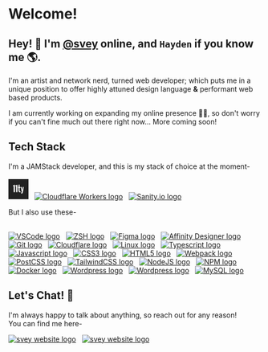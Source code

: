 # Welcome!
## Hey! 👋 I'm [@svey](https://svey.xyz) online, and `Hayden` if you know me 🌎.

I'm an artist and network nerd, turned web developer; which puts me in a unique position to offer highly attuned design language **&** performant web based products.

I am currently working on expanding my online presence 🧑‍💻, so don't worry if you can't fine much out there right now... More coming soon!

## Tech Stack

I'm a JAMStack developer, and this is my stack of choice at the moment-
<br><br>
<a href="https://www.11ty.dev/"><img src="https://raw.githubusercontent.com/11ty/11ty-logo/HEAD/img/logo-400x400.png" alt="11ty logo" height="40px"/></a>
&nbsp;
<a href="https://workers.cloudflare.com/"><img src="https://unlock-protocol.com/images/blog/cloudflare-workers/cloudflare-workers.png" alt="Cloudflare Workers logo" height="40px"/></a>
&nbsp;
<a href="https://www.sanity.io/"><img src="https://res.cloudinary.com/practicaldev/image/fetch/s--i_xQkWHO--/c_fill,f_auto,fl_progressive,h_320,q_auto,w_320/https://dev-to-uploads.s3.amazonaws.com/uploads/organization/profile_image/207/23eb8886-4b62-4a01-ac2b-7aafb500ad26.png" alt="Sanity.io logo" height="40px"/></a>

But I also use these-
<br><br>

<a href="https://code.visualstudio.com/"><img src="https://external-content.duckduckgo.com/iu/?u=https%3A%2F%2Fuser-images.githubusercontent.com%2F674621%2F71187801-14e60a80-2280-11ea-94c9-e56576f76baf.png&f=1&nofb=1" alt="VSCode logo" height="40px"/></a>
&nbsp;
<a href="https://www.zsh.org/"><img src="https://miro.medium.com/max/900/1*oO43IFLliI6AxohJ2sc9Ug.jpeg" alt="ZSH logo" height="40px"/></a>
&nbsp;
<a href="https://www.figma.com"><img src="https://external-content.duckduckgo.com/iu/?u=https%3A%2F%2Fbrandslogos.com%2Fwp-content%2Fuploads%2Fimages%2Flarge%2Ffigma-logo.png&f=1&nofb=1" alt="Figma logo" height="40px"/></a>
&nbsp;
<a href="https://affinity.serif.com/en-us/designer/"><img src="https://external-content.duckduckgo.com/iu/?u=http%3A%2F%2Fresources.mynewsdesk.com%2Fimage%2Fupload%2Fc_limit%2Cdpr_auto%2Cf_auto%2Ch_700%2Cq_auto%2Cw_auto%2Feeucabesveiurzcvxved.jpg&f=1&nofb=1" alt="Affinity Designer logo" height="40px"/></a>
&nbsp;
<a href="https://git-scm.com/"><img src="https://external-content.duckduckgo.com/iu/?u=https%3A%2F%2Fcdn.freebiesupply.com%2Flogos%2Flarge%2F2x%2Fgit-icon-logo-png-transparent.png&f=1&nofb=1" alt="Git logo" height="40px"/></a>
&nbsp;
<a href="https://developers.cloudflare.com/"><img src="https://seeklogo.com/images/C/cloudflare-logo-6B7D159387-seeklogo.com.png" alt="Cloudflare logo" height="40px"/></a>
&nbsp;
<a href="https://linux.org/"><img src="https://upload.wikimedia.org/wikipedia/commons/thumb/2/2b/Tux-simple.svg/154px-Tux-simple.svg.png" alt="Linux logo" height="40px"/></a>
&nbsp;
<a href="https://www.typescriptlang.org/"><img src="https://miro.medium.com/max/816/1*mn6bOs7s6Qbao15PMNRyOA.png" alt="Typescript logo" height="40px"/></a>
&nbsp;
<a href="https://developer.mozilla.org/en-US/docs/Web/JavaScript"><img src="https://upload.wikimedia.org/wikipedia/commons/thumb/9/99/Unofficial_JavaScript_logo_2.svg/480px-Unofficial_JavaScript_logo_2.svg.png" alt="Javascript logo" height="40px"/></a>
&nbsp;
<a href="https://developer.mozilla.org/en-US/docs/Web/CSS"><img src="https://upload.wikimedia.org/wikipedia/commons/thumb/6/62/CSS3_logo.svg/2048px-CSS3_logo.svg.png" alt="CSS3 logo" height="40px"/></a>
&nbsp;
<a href="https://developer.mozilla.org/en-US/docs/Glossary/HTML5"><img src="https://www.w3.org/html/logo/downloads/HTML5_Logo_512.png" alt="HTML5 logo" height="40px"/></a>
&nbsp;
<a href="https://webpack.js.org/"><img src="https://external-content.duckduckgo.com/iu/?u=https%3A%2F%2Fcdn.freebiesupply.com%2Flogos%2Flarge%2F2x%2Fwebpack-logo-png-transparent.png&f=1&nofb=1" alt="Webpack logo" height="40px"/></a>
&nbsp;
<a href="https://postcss.org/"><img src="https://external-content.duckduckgo.com/iu/?u=https%3A%2F%2Flogos-download.com%2Fwp-content%2Fuploads%2F2020%2F07%2FPostCSS_Logo-420x420.png&f=1&nofb=1" alt="PostCSS logo" height="40px"/></a>
&nbsp;
<a href="https://tailwindcss.com/"><img src="https://external-content.duckduckgo.com/iu/?u=https%3A%2F%2Flabinator.com%2Fwordpress-marketplace%2Fwp-content%2Fuploads%2F2020%2F07%2FTailwind-CSS-Logo.png&f=1&nofb=1" alt="TailwindCSS logo" height="40px"/></a>
&nbsp;
<a href="https://nodejs.org/"><img src="https://cdn-icons-png.flaticon.com/512/5968/5968322.png" alt="NodeJS logo" height="40px"/></a>
&nbsp;
<a href="https://www.npmjs.com/"><img src="https://external-content.duckduckgo.com/iu/?u=https%3A%2F%2Fandrejgajdos.com%2Fwp-content%2Fuploads%2F2019%2F11%2Fnpm-logo.png%3Fx24361&f=1&nofb=1" alt="NPM logo" height="40px"/></a>
&nbsp;
<a href="https://www.docker.com/"><img src="https://external-content.duckduckgo.com/iu/?u=https%3A%2F%2Fcdn4.iconfinder.com%2Fdata%2Ficons%2Flogos-and-brands%2F512%2F97_Docker_logo_logos-512.png&f=1&nofb=1" alt="Docker logo" height="40px"/></a>
&nbsp;
<a href="https://www.wordpress.org/"><img src="https://external-content.duckduckgo.com/iu/?u=https%3A%2F%2Fupload.wikimedia.org%2Fwikipedia%2Fcommons%2F0%2F0c%2FWordpress_logo_8.png&f=1&nofb=1" alt="Wordpress logo" height="40px"/></a>
&nbsp;
<a href="https://www.php.net/"><img src="https://external-content.duckduckgo.com/iu/?u=https%3A%2F%2Fpngimg.com%2Fuploads%2Fphp%2Fphp_PNG35.png&f=1&nofb=1" alt="Wordpress logo" height="40px"/></a>
&nbsp;
<a href="https://www.mysql.com/"><img src="https://external-content.duckduckgo.com/iu/?u=http%3A%2F%2F1000marcas.net%2Fwp-content%2Fuploads%2F2020%2F11%2FMySQL-logo.png&f=1&nofb=1" alt="MySQL logo" height="40px"/></a>
&nbsp;
<br>

## Let's Chat! 🙊

I'm always happy to talk about anything, so reach out for any reason!
<br> You can find me here-

<a href="https://svey.xyz/"><img src="https://cdn.sanity.io/images/hautfgiz/development/f83e36f8a6978ed169cd9b763c649f8ea39ff8cb-1966x1966.png?w=1200&auto=format" alt="svey website logo" height="40px"/></a>
&nbsp;
<a href="mailto:x@svey.xyz"><img src="https://media0.giphy.com/media/YmhqSIaLh82K5lTEW5/giphy.gif?cid=ecf05e47z9ekr47ejoxg1dar324f9e94woyjfg0veai64r34&rid=giphy.gif&ct=s" alt="svey website logo" height="40px"/></a>
&nbsp;




<!--
**svey-xyz/svey-xyz** is a ✨ _special_ ✨ repository because its `README.md` (this file) appears on your GitHub profile.

Here are some ideas to get you started:

- 🔭 I’m currently working on ...
- 🌱 I’m currently learning ...
- 👯 I’m looking to collaborate on ...
- 🤔 I’m looking for help with ...
- 💬 Ask me about ...
- 📫 How to reach me: ...
- 😄 Pronouns: ...
- ⚡ Fun fact: ...
-->
